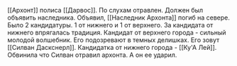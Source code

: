 [[Архонт]] полиса [[Дарвос]]. По слухам отравлен. Должен был объявить наследника. Объявил, [[Наследник Архонта]] погиб на севере. Было 2 кандидатуры. 1 от нижнего и 1 от верхнего. За кандидата от нижнего впрягалась традиция. Кандидат от верхнего города - сильный молодой волшебник. Его подозревают в темных делишках. Его зовут [[Силван Даскснерл]]. Кандидатка от нижнего города - [[Ку'А Лей]]. Обвинила что Силван отравил архонта. А он ее ударил.